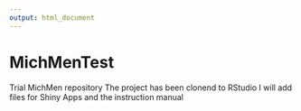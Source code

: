 ```yaml
---
output: html_document
---
```

# MichMenTest
Trial MichMen repository
The project has been clonend to RStudio
I will add files for Shiny Apps and the instruction manual
